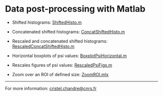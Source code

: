 # Data post-processing with Matlab

- Shifted histograms: [ShiftedHisto.m](https://github.com/cchandre/Polarimetry/blob/master/AdditionalFiles/ShiftedHisto.m)

- Concatenated shifted histograms: [ConcatShiftedHisto.m](https://github.com/cchandre/Polarimetry/blob/master/AdditionalFiles/ConcatShiftedHisto.m)

- Rescaled and concatenated shifted histograms: [RescaledConcatShiftedHisto.m](https://github.com/cchandre/Polarimetry/blob/master/AdditionalFiles/RescaledConcatShiftedHisto.m)

- Horizontal boxplots of psi values: [BoxplotPsiHorizontal.m](https://github.com/cchandre/Polarimetry/blob/master/AdditionalFiles/BoxplotPsiHorizontal.m)

- Rescales figures of psi values: [RescaledPsiFigs.m](https://github.com/cchandre/Polarimetry/blob/master/AdditionalFiles/RescaledPsiFigs.m)

- Zoom over an ROI of defined size: [ZoomROI.mlx](https://github.com/cchandre/Polarimetry/blob/master/AdditionalFiles/ZoomROI.mlx)

___
For more information: <cristel.chandre@cnrs.fr>

